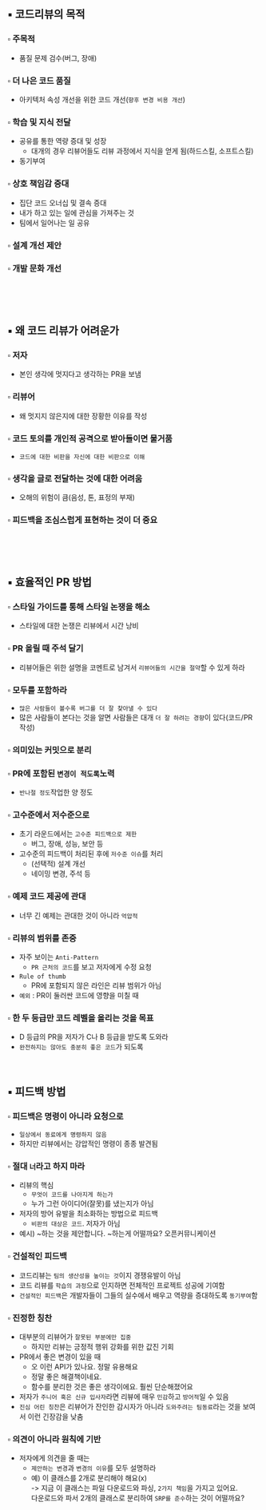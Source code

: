 ## :black_small_square: 코드리뷰의 목적
### :white_small_square: 주목적
- 품질 문제 검수(버그, 장애)
### :white_small_square: 더 나은 코드 품질
- 아키텍처 속성 개선을 위한 코드 개선(`향후 변경 비용 개선`)
### :white_small_square: 학습 및 지식 전달
- 공유를 통한 역량 증대 및 성장
    - 대개의 경우 리뷰어들도 리뷰 과정에서 지식을 얻게 됨(하드스킬, 소프트스킬)
- 동기부여
### :white_small_square: 상호 책임감 증대
- 집단 코드 오너십 및 결속 증대
- 내가 하고 있는 일에 관심을 가져주는 것
- 팀에서 일어나는 일 공유
### :white_small_square: 설계 개선 제안
### :white_small_square: 개발 문화 개선
<br><br><br>
## :black_small_square: 왜 코드 리뷰가 어려운가
### :white_small_square: 저자
- 본인 생각에 멋지다고 생각하는 PR을 보냄
### :white_small_square: 리뷰어
- 왜 멋지지 않은지에 대한 장황한 이유를 작성
### :white_small_square: 코드 토의를 개인적 공격으로 받아들이면 물거품
- `코드에 대한 비판을 자신에 대한 비판으로 이해`
### :white_small_square: 생각을 글로 전달하는 것에 대한 어려움
- 오해의 위험이 큼(음성, 톤, 표정의 부재)
### :white_small_square: 피드백을 조심스럽게 표현하는 것이 더 중요
<br><br><br>
## :black_small_square: 효율적인 PR 방법
### :white_small_square: 스타일 가이드를 통해 스타일 논쟁을 해소
- 스타일에 대한 논쟁은 리뷰에서 시간 낭비
### :white_small_square: PR 올릴 때 주석 달기
- 리뷰어들은 위한 설명을 코멘트로 남겨서 `리뷰어들의 시간을 절약`할 수 있게 하라
### :white_small_square: 모두를 포함하라
- `많은 사람들이 볼수록 버그를 더 잘 찾아낼 수 있다`
- 많은 사람들이 본다는 것을 알면 사람들은 대개 `더 잘 하려는 경향`이 있다(코드/PR 작성)
### :white_small_square: 의미있는 커밋으로 분리
### :white_small_square: PR에 포함된 `변경이 적도록`노력
- `반나절 정도`작업한 양 정도
### :white_small_square: 고수준에서 저수준으로
- 초기 라운드에서는 `고수준 피드백으로 제한`
    - 버그, 장애, 성능, 보안 등
- 고수준의 피드백이 처리된 후에 `저수준 이슈`를 처리
    - (선택적) 설계 개선
    - 네이밍 변경, 주석 등
### :white_small_square: 예제 코드 제공에 관대
- 너무 긴 예제는 관대한 것이 아니라 `억압적`
### :white_small_square: 리뷰의 범위를 존중
- 자주 보이는 `Anti-Pattern`
  - `PR 근처의 코드`를 보고 저자에게 수정 요청
- `Rule of thumb`
  - PR에 포함되지 않은 라인은 리뷰 범위가 아님
- `예외` : PR이 둘러싼 코드에 영향을 미칠 때
### :white_small_square: 한 두 등급만 코드 레벨을 올리는 것을 목표
- D 등급의 PR을 저자가 C나 B 등급을 받도록 도와라
- `완전하지는 않아도 충분히 좋은 코드`가 되도록
<br><br><br>
## :black_small_square: 피드백 방법
### :white_small_square: 피드백은 명령이 아니라 요청으로
- `일상에서 동료에게 명령하지 않음`
- 하지만 리뷰에서는 강압적인 명령이 종종 발견됨
### :white_small_square: 절대 `너`라고 하지 마라
- 리뷰의 핵심
    - `무엇이 코드를 나아지게 하는가`
    - 누가 그런 아이디어(잘못)를 냈는지가 아님
- 저자의 방어 유발을 최소화하는 방법으로 피드백
    - `비판의 대상은 코드`. 저자가 아님
- 예시) ~하는 것을 제안합니다. ~하는게 어떨까요? 오픈커뮤니케이션
### :white_small_square: 건설적인 피드백
- 코드리뷰는 `팀의 생산성을 높이는 것`이지 경쟁유발이 아님
- 코드 리뷰를 `학습의 과정`으로 인지하면 전체적인 프로젝트 성공에 기여함
- `건설적인 피드백`은 개발자들이 그들의 실수에서 배우고 역량을 증대하도록 `동기부여`함
### :white_small_square: 진정한 칭찬
- 대부분의 리뷰어가 `잘못된 부분에만 집중`
    - 하지만 리뷰는 긍정적 행위 강화를 위한 값진 기회
- PR에서 좋은 변경이 있을 때
    - 오 이런 API가 있나요. 정말 유용해요
    - 정말 좋은 해결책이네요.
    - 함수를 분리한 것은 좋은 생각이에요. 훨씬 단순해졌어요
- 저자가 `주니어 혹은 신규 입사자`라면 리뷰에 매우 `민감`하고 `방어적`일 수 있음
- `진심 어린 칭찬`은 리뷰어가 잔인한 감시자가 아니라 `도와주려는 팀동료`라는 것을 보여서 이런 긴장감을 낮춤
### :white_small_square: 의견이 아니라 원칙에 기반
- 저자에게 의견을 줄 때는
    - `제안하는 변경`과 `변경의 이유`를 모두 설명하라
    - 예) 이 클래스를 2개로 분리해야 해요(x)<br>
    -> 지금 이 클래스는 파일 다운로드와 파싱, `2가지 책임`을 가지고 있어요.<br>
      다운로드와 파서 2개의 클래스로 분리하여 `SRP를 준수`하는 것이 어떨까요?
